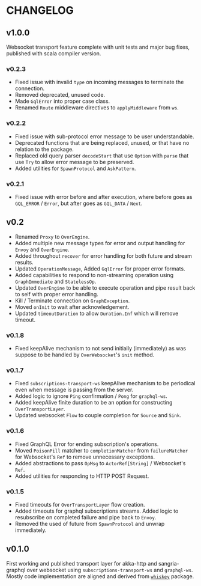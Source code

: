 # CHANGELOG

## v1.0.0

Websocket transport feature complete with unit tests and major bug fixes, published with scala compiler version.

### v0.2.3

- Fixed issue with invalid `type` on incoming messages to terminate the connection.
- Removed deprecated, unused code.
- Made `GqlError` into proper case class.
- Renamed `Route` middleware directives to `applyMiddleware` from `ws`.

### v0.2.2

- Fixed issue with sub-protocol error message to be user understandable.
- Deprecated functions that are being replaced, unused, or that have no relation to the package.
- Replaced old query parser `decodeStart` that use `Option` with `parse` that use `Try` to allow error message to be
  preserved.
- Added utilities for `SpawnProtocol` and `AskPattern`.

### v0.2.1

- Fixed issue with error before and after execution, where before goes as `GQL_ERROR` / `Error`, but after goes
  as `GQL_DATA` / `Next`.

## v0.2

- Renamed `Proxy` to `OverEngine`.
- Added multiple new message types for error and output handling for `Envoy` and `OverEngine`.
- Added throughout `recover` for error handling for both future and stream results.
- Updated `OperationMessage`, Added `GqlError` for proper error formats.
- Added capabilities to respond to non-streaming operation using `GraphImmediate` and `StatelessOp`.
- Updated `OverEngine` to be able to execute operation and pipe result back to self with proper error handling.
- Kill / Terminate connection on `GraphException`.
- Moved `onInit` to wait after acknowledgement.
- Updated `timeoutDuration` to allow `Duration.Inf` which will remove timeout.

### v0.1.8

- Fixed keepAlive mechanism to not send initially (immediately) as was suppose to be handled by `OverWebsocket`'s `init`
  method.

### v0.1.7

- Fixed `subscriptions-transport-ws` keepAlive mechanism to be periodical even when message is passing from the server.
- Added logic to ignore `Ping` confirmation / `Pong` for `graphql-ws`.
- Added keepAlive finite duration to be an option for constructing `OverTransportLayer`.
- Updated websocket `Flow` to couple completion for `Source` and `Sink`.

### v0.1.6

- Fixed GraphQL Error for ending subscription's operations.
- Moved `PoisonPill` matcher to `completionMatcher` from `failureMatcher` for Websocket's `Ref` to remove unnecessary
  exceptions.
- Added abstractions to pass `OpMsg` to `ActorRef[String]` / Websocket's `Ref`.
- Added utilities for responding to HTTP POST Request.

### v0.1.5

- Fixed timeouts for `OverTransportLayer` flow creation.
- Added timeouts for graphql subscriptions streams. Added logic to resubscribe on completed failure and pipe back
  to `Envoy`.
- Removed the used of future from `SpawnProtocol` and unwrap immediately.

## v0.1.0

First working and published transport layer for akka-http and sangria-graphql over websocket
using `subscriptions-transport-ws` and `graphql-ws`. Mostly code implementation are aligned and derived
from [`whiskey`](https://www.github.com/d-exclaimation/whiskey) package. 

